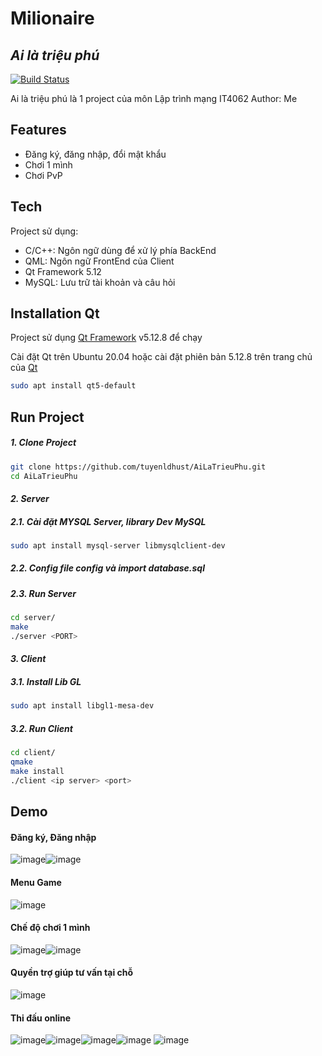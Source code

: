# Milionaire
## _Ai là triệu phú_
[![Build Status](https://travis-ci.org/joemccann/dillinger.svg?branch=master)](https://travis-ci.org/joemccann/dillinger)

Ai là triệu phú là 1 project của môn Lập trình mạng IT4062
Author: Me

## Features

- Đăng ký, đăng nhập, đổi mật khẩu
- Chơi 1 mình
- Chơi PvP

## Tech

Project sử dụng:
- C/C++: Ngôn ngữ dùng để xử lý phía BackEnd
- QML: Ngôn ngữ FrontEnd của Client
- Qt Framework 5.12
- MySQL: Lưu trữ tài khoản và câu hỏi

## Installation Qt

Project sử dụng [Qt Framework](https://www.qt.io/) v5.12.8 để chạy

Cài đặt Qt trên Ubuntu 20.04 hoặc cài đặt phiên bản 5.12.8 trên trang chủ của [Qt](https://www.qt.io/)

```sh
sudo apt install qt5-default
```

## Run Project
##### _1. Clone Project_ #####

```sh
git clone https://github.com/tuyenldhust/AiLaTrieuPhu.git
cd AiLaTrieuPhu
```

#### _2. Server_ ####

##### 2.1. Cài đặt MYSQL Server, library Dev MySQL #####
```sh
sudo apt install mysql-server libmysqlclient-dev
```

##### 2.2. Config file config và import database.sql #####

##### 2.3. Run Server #####

```sh
cd server/
make
./server <PORT>
```

#### _3. Client_ ####

##### 3.1. Install Lib GL #####

```sh
sudo apt install libgl1-mesa-dev
```

##### 3.2. Run Client #####

```sh
cd client/
qmake
make install
./client <ip server> <port>
```

## Demo
#### Đăng ký, Đăng nhập
![image](https://user-images.githubusercontent.com/19906050/224227476-ea8f96bf-460e-4242-8b6f-4fd7e15c8943.png)![image](https://user-images.githubusercontent.com/19906050/224227700-723a954d-93b6-4c08-9243-8c391236997b.png)
#### Menu Game
![image](https://user-images.githubusercontent.com/19906050/224227594-34ea50c7-8b1d-4c9c-b568-a1b3662e6e79.png)
#### Chế độ chơi 1 mình
![image](https://user-images.githubusercontent.com/19906050/224228120-eb16e341-b86e-431d-b465-923bff1bb241.png)![image](https://user-images.githubusercontent.com/19906050/224228783-14a90032-1a39-46db-80be-0dd95a904e24.png)

#### Quyền trợ giúp tư vấn tại chỗ
![image](https://user-images.githubusercontent.com/19906050/224228516-72b8a37b-ebed-4bea-9899-2050ba0fd375.png)
#### Thi đấu online
![image](https://user-images.githubusercontent.com/19906050/224228655-ddc19cc5-ce6f-44ad-b4f4-c5533c98f64e.png)![image](https://user-images.githubusercontent.com/19906050/224228702-d0eb971c-1b4e-4346-8af7-a79b0fe6ccc1.png)![image](https://user-images.githubusercontent.com/19906050/224228854-6d282b1f-7afb-4230-92b3-b37dc5e31917.png)![image](https://user-images.githubusercontent.com/19906050/224228916-5fcf326e-68eb-4f59-ac11-e64f8160858b.png)
![image](https://user-images.githubusercontent.com/19906050/224228932-7c69a04d-be09-440d-a27f-2cab2cb75707.png)





